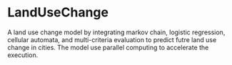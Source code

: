 # LandUseChange

A land use change model by integrating markov chain, logistic regression, cellular automata, and multi-criteria evaluation to predict futre land use change in cities. The model use parallel computing to accelerate the execution.
